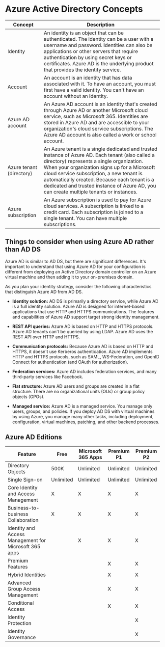# Azure Active Directory Concepts
| Concept | Description |
| ----------- | ----------- |
| Identity | An identity is an object that can be authenticated. The identity can be a user with a username and password. Identities can also be applications or other servers that require authentication by using secret keys or certificates. Azure AD is the underlying product that provides the identity service. |
| Account | An account is an identity that has data associated with it. To have an account, you must first have a valid identity. You can't have an account without an identity. |
| Azure AD account | An Azure AD account is an identity that's created through Azure AD or another Microsoft cloud service, such as Microsoft 365. Identities are stored in Azure AD and are accessible to your organization's cloud service subscriptions. The Azure AD account is also called a work or school account. |
| Azure tenant (directory) | An Azure tenant is a single dedicated and trusted instance of Azure AD. Each tenant (also called a directory) represents a single organization. When your organization signs up for a Microsoft cloud service subscription, a new tenant is automatically created. Because each tenant is a dedicated and trusted instance of Azure AD, you can create multiple tenants or instances. |
| Azure subscription | An Azure subscription is used to pay for Azure cloud services. A subscription is linked to a credit card. Each subscription is joined to a single tenant. You can have multiple subscriptions. |

## Things to consider when using Azure AD rather than AD DS

Azure AD is similar to AD DS, but there are significant differences. It's important to understand that using Azure AD for your configuration is different from deploying an Active Directory domain controller on an Azure virtual machine and then adding it to your on-premises domain.

As you plan your identity strategy, consider the following characteristics that distinguish Azure AD from AD DS.

- **Identity solution:** AD DS is primarily a directory service, while Azure AD is a full identity solution. Azure AD is designed for internet-based applications that use HTTP and HTTPS communications. The features and capabilities of Azure AD support target strong identity management.

- **REST API queries:** Azure AD is based on HTTP and HTTPS protocols. Azure AD tenants can't be queried by using LDAP. Azure AD uses the REST API over HTTP and HTTPS.

- **Communication protocols:** Because Azure AD is based on HTTP and HTTPS, it doesn't use Kerberos authentication. Azure AD implements HTTP and HTTPS protocols, such as SAML, WS-Federation, and OpenID Connect for authentication (and OAuth for authorization).

- **Federation services:** Azure AD includes federation services, and many third-party services like Facebook.

- **Flat structure:** Azure AD users and groups are created in a flat structure. There are no organizational units (OUs) or group policy objects (GPOs).

- **Managed service:** Azure AD is a managed service. You manage only users, groups, and policies. If you deploy AD DS with virtual machines by using Azure, you manage many other tasks, including deployment, configuration, virtual machines, patching, and other backend processes.

## Azure AD Editions

| Feature | Free | Microsoft 365 Apps | Premium P1 | Premium P2 |
| ----------- | ----------- | ----------- | ----------- | ----------- |
| Directory Objects | 500K | Unlimited | Unlimited | Unlimited |
| Single Sign-on | Unlimited | Unlimited | Unlimited | Unlimited |
| Core Identity and Access Management | X | X | X | X |
| Business-to-business Collaboration | X | X | X | X |
| Identity and Access Management for Microsoft 365 apps |  | X | X | X |
| Premium Features | | | X | X |
| Hybrid Identities | | | X | X |
| Advanced Group Access Management |  | | X | X |
| Conditional Access |  | | X | X |
| Identity Protection | | | | X |
| Identity Governance |  | | | X |